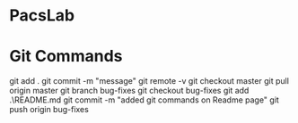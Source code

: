 # PacsLab
# Git Commands 
git add .
git commit -m "message"
git remote -v
git checkout master
git pull origin master
git branch bug-fixes
git checkout bug-fixes
git add .\README.md
git commit -m "added git commands on Readme page"
git push origin bug-fixes
